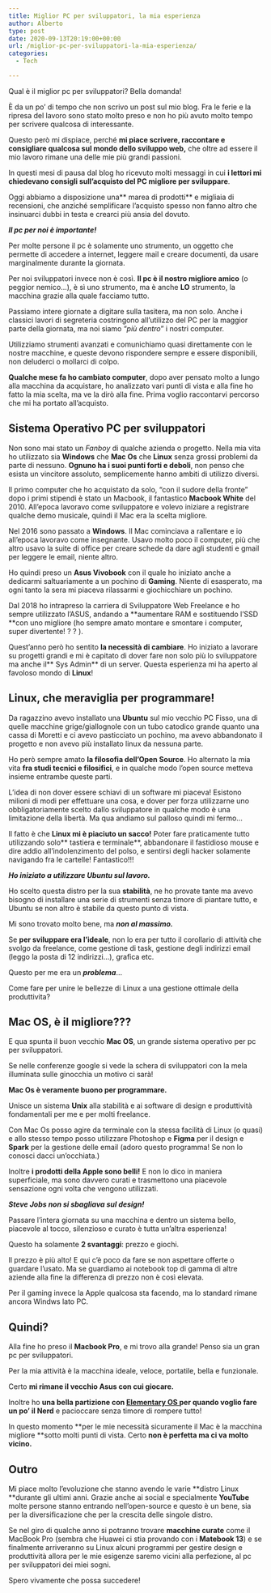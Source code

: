 ```yaml
---
title: Miglior PC per sviluppatori, la mia esperienza
author: Alberto
type: post
date: 2020-09-13T20:19:00+00:00
url: /miglior-pc-per-sviluppatori-la-mia-esperienza/
categories:
  - Tech

---
```

Qual è il miglior pc per sviluppatori? Bella domanda!

È da un po’ di tempo che non scrivo un post sul mio blog. Fra le ferie e la ripresa del lavoro sono stato molto preso e non ho più avuto molto tempo per scrivere qualcosa di interessante.

Questo però mi dispiace, perché **mi piace scrivere, raccontare e consigliare qualcosa sul mondo dello sviluppo web,** che oltre ad essere il mio lavoro rimane una delle mie più grandi passioni.

In questi mesi di pausa dal blog ho ricevuto molti messaggi in cui **i lettori mi chiedevano consigli sull’acquisto del PC migliore per sviluppare**.

Oggi abbiamo a disposizione una** marea di prodotti** e migliaia di recensioni, che anziché semplificare l’acquisto spesso non fanno altro che insinuarci dubbi in testa e crearci più ansia del dovuto.

**_Il pc per noi è importante!_**

Per molte persone il pc è solamente uno strumento, un oggetto che permette di accedere a internet, leggere mail e creare documenti, da usare marginalmente durante la giornata.

Per noi sviluppatori invece non è così. **Il pc è il nostro migliore amico** (o peggior nemico…), è sì uno strumento, ma è anche **LO** strumento, la macchina grazie alla quale facciamo tutto.

Passiamo intere giornate a digitare sulla tasitera, ma non solo. Anche i classici lavori di segreteria costringono all’utilizzo del PC per la maggior parte della giornata, ma noi siamo “_più dentro_” i nostri computer.

Utilizziamo strumenti avanzati e comunichiamo quasi direttamente con le nostre macchine, e queste devono rispondere sempre e essere disponibili, non deluderci o mollarci di colpo.

**Qualche mese fa ho cambiato computer**, dopo aver pensato molto a lungo alla macchina da acquistare, ho analizzato vari punti di vista e alla fine ho fatto la mia scelta, ma ve la dirò alla fine. Prima voglio raccontarvi percorso che mi ha portato all’acquisto.

## Sistema Operativo PC per sviluppatori

Non sono mai stato un _Fanboy_ di qualche azienda o progetto. Nella mia vita ho utilizzato sia **Windows** che **Mac Os** che **Linux** senza grossi problemi da parte di nessuno. **Ognuno ha i suoi punti forti e deboli**, non penso che esista un vincitore assoluto, semplicemente hanno ambiti di utilizzo diversi.

Il primo computer che ho acquistato da solo, “con il sudore della fronte” dopo i primi stipendi è stato un Macbook, il fantastico **Macbook White** del 2010. All’epoca lavoravo come sviluppatore e volevo iniziare a registrare qualche demo musicale, quindi il Mac era la scelta migliore.

Nel 2016 sono passato a **Windows**. Il Mac cominciava a rallentare e io all’epoca lavoravo come insegnante. Usavo molto poco il computer, più che altro usavo la suite di office per creare schede da dare agli studenti e gmail per leggere le email, niente altro.

Ho quindi preso un **Asus Vivobook** con il quale ho iniziato anche a dedicarmi saltuariamente a un pochino di **Gaming**. Niente di esasperato, ma ogni tanto la sera mi piaceva rilassarmi e giochicchiare un pochino.

Dal 2018 ho intrapreso la carriera di Sviluppatore Web Freelance e ho sempre utilizzato l’ASUS, andando a **aumentare RAM e sostituendo l’SSD **con uno migliore (ho sempre amato montare e smontare i computer, super divertente! ? ? ).

Quest’anno però ho sentito **la necessità di cambiare**. Ho iniziato a lavorare su progetti grandi e mi è capitato di dover fare non solo più lo sviluppatore ma anche il** Sys Admin** di un server. Questa esperienza mi ha aperto al favoloso mondo di **Linux**!

## Linux, che meraviglia per programmare!

Da ragazzino avevo installato una **Ubuntu** sul mio vecchio PC Fisso, una di quelle macchine grige/giallognole con un tubo catodico grande quanto una cassa di Moretti e ci avevo pasticciato un pochino, ma avevo abbandonato il progetto e non avevo più installato linux da nessuna parte.

Ho però sempre amato **la filosofia dell’Open Source**. Ho alternato la mia vita **fra studi tecnici e filosifici**, e in qualche modo l’open source metteva insieme entrambe queste parti.

L’idea di non dover essere schiavi di un software mi piaceva! Esistono milioni di modi per effettuare una cosa, e dover per forza utilizzarne uno obbligatoriamente scelto dallo sviluppatore in qualche modo è una limitazione della libertà. Ma qua andiamo sul palloso quindi mi fermo…

Il fatto è che **Linux mi è piaciuto un sacco!** Poter fare praticamente tutto utilizzando solo** tastiera e terminale**, abbandonare il fastidioso mouse e dire addio all’indolenzimento del polso, e sentirsi degli hacker solamente navigando fra le cartelle! Fantastico!!!

**_Ho iniziato a utilizzare Ubuntu sul lavoro._**

Ho scelto questa distro per la sua **stabilità**, ne ho provate tante ma avevo bisogno di installare una serie di strumenti senza timore di piantare tutto, e Ubuntu se non altro è stabile da questo punto di vista.

Mi sono trovato molto bene, ma **_non al massimo._**

Se **per sviluppare era l’ideale**, non lo era per tutto il corollario di attività che svolgo da freelance, come gestione di task, gestione degli indirizzi email (leggo la posta di 12 indirizzi…), grafica etc.

Questo per me era un _**problema**_…

Come fare per unire le bellezze di Linux a una gestione ottimale della produttivita?

## Mac OS, è il migliore???

E qua spunta il buon vecchio **Mac OS**, un grande sistema operativo per pc per sviluppatori.

Se nelle conferenze google si vede la schera di sviluppatori con la mela illuminata sulle ginocchia un motivo ci sarà!

**Mac Os è veramente buono per programmare.**

Unisce un sistema **Unix** alla stabilità e ai software di design e produttività fondamentali per me e per molti freelance.

Con Mac Os posso agire da terminale con la stessa facilità di Linux (o quasi) e allo stesso tempo posso utilizzare Photoshop e **Figma** per il design e **Spark** per la gestione delle email (adoro questo programma! Se non lo conosci dacci un’occhiata.)

Inoltre **i prodotti della Apple sono belli!** E non lo dico in maniera superficiale, ma sono davvero curati e trasmettono una piacevole sensazione ogni volta che vengono utilizzati.

**_Steve Jobs non si sbagliava sul design!_**

Passare l’intera giornata su una macchina e dentro un sistema bello, piacevole al tocco, silenzioso e curato è tutta un’altra esperienza!

Questo ha solamente **2 svantaggi**: prezzo e giochi.

Il prezzo è più alto! E qui c’è poco da fare se non aspettare offerte o guardare l’usato. Ma se guardiamo ai notebook top di gamma di altre aziende alla fine la differenza di prezzo non è così elevata.

Per il gaming invece la Apple qualcosa sta facendo, ma lo standard rimane ancora Windws lato PC.

## Quindi?

Alla fine ho preso il **Macbook Pro**, e mi trovo alla grande! Penso sia un gran pc per sviluppatori.

Per la mia attività è la macchina ideale, veloce, portatile, bella e funzionale.

Certo **mi rimane il vecchio Asus con cui giocare.**

Inoltre ho **una bella partizione con <a href="https://elementary.io/it/" target="_blank" rel="noreferrer noopener">Elementary OS </a>per quando voglio fare un po’ il Nerd** e pacioccare senza timore di rompere tutto!

In questo momento **per le mie necessità sicuramente il Mac è la macchina migliore **sotto molti punti di vista. Certo **non è perfetta ma ci va molto vicino.**

## Outro

Mi piace molto l’evoluzione che stanno avendo le varie **distro Linux **durante gli ultimi anni. Grazie anche ai social e specialmente **YouTube** molte persone stanno entrando nell’open-source e questo è un bene, sia per la diversificazione che per la crescita delle singole distro.

Se nel giro di qualche anno si potranno trovare **macchine curate** come il MacBook Pro (sembra che Huawei ci stia provando con i **Matebook 13**) e se finalmente arriveranno su Linux alcuni programmi per gestire design e produttività allora per le mie esigenze saremo vicini alla perfezione, al pc per sviluppatori dei miei sogni.

Spero vivamente che possa succedere!